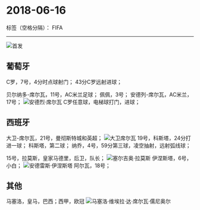 ﻿# 2018-06-16

标签（空格分隔）： FIFA

---

![首发][1]

## 葡萄牙
C罗，7号，4分时点球射门；
43分C罗远射进球；

贝尔纳多-席尔瓦，11号，AC米兰足球；
佩佩，3号；
安德列-席尔瓦，AC米兰，17号；
![安德烈·席尔瓦][2]
C罗任意球，电梯球打门，进球；


## 西班牙
大卫-席尔瓦，21号，曼彻斯特城和英超；
![大卫席尔瓦][3]
19号，科斯塔，24分打进一球；
科斯塔，第二球；
纳乔，4号，59分第三球，凌空抽射，远射弧线球；

15号，拉莫斯，皇家马德里，后卫，队长；
![塞尔吉奥·拉莫斯][4]
伊涅斯塔，6号，小白；
![安德雷斯·伊涅斯塔][5]
阿尔瓦，18号；


## 其他

马塞洛，皇马，巴西；西甲，欧冠
![马塞洛·维埃拉·达·席尔瓦·儒尼奥尔][6]


  [1]: http://static.zybuluo.com/usiege/i9h22iy67rk39ltqyfzgs4sw/image_1cg29qmcmtlv15sq19q41pqqu8u9.png
  [2]: http://static.zybuluo.com/usiege/dzc9zgkl8mcjiowwfpx03mio/image_1cg2f8uh2rksn0aplp69u1q772d.png
  [3]: http://static.zybuluo.com/usiege/dybk3qddfge8btgxh9mnojcw/image_1cg2cg0iv1qts55otva1jlcfajm.png
  [4]: http://static.zybuluo.com/usiege/21bvzowafht63qulrqroz95d/image_1cg2gget21u118v71ms5bk151t3q.png
  [5]: http://static.zybuluo.com/usiege/qhnek7zwytealn4s5rgptml4/image_1cg2chj3v1dq81ur57201q59v6h1j.png
  [6]: http://static.zybuluo.com/usiege/jvv5qcy3xonwnjo0m8ojwwff/image_1cg2d6i0rvln14a5r41kuj1l4320.png